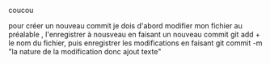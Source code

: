 coucou

pour créer un nouveau commit je dois d'abord modifier mon fichier au préalable , l'enregistrer à nousveau en faisant un nouveau commit git add + le nom du fichier, puis enregistrer les modifications en faisant git commit -m "la nature de la modification donc ajout texte"

